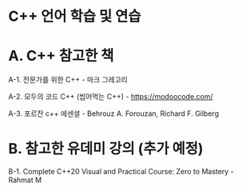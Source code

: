 # C++ 언어 학습 및 연습

# A. C++ 참고한 책

  A-1. 전문가를 위한 C++ - 마크 그레고리 
  
  A-2. 모두의 코드 C++ (씹어먹는 C++) - https://modoocode.com/

  A-3. 포르잔 c++ 에센셜 - Behrouz A. Forouzan, Richard F. Gilberg
  
# B. 참고한 유데미 강의 (추가 예정)

  B-1. Complete C++20 Visual and Practical Course: Zero to Mastery - Rahmat M
